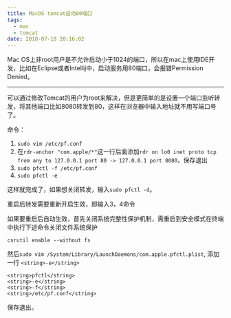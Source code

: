 ```yaml
---
title: MacOS tomcat启动80端口
tags:
  - mac
  - tomcat
date: 2018-07-18 20:16:02
---
```

Mac OS上非root用户是不允许启动小于1024的端口，所以在mac上使用IDE开发，比如在Eclipse或者Intellij中，启动服务用80端口，会报错Permission Denied。

<!--more-->

---

可以通过修改Tomcat的用户为root来解决，但是更简单的是设置一个端口监听转发，将其他端口比如8080转发到80，这样在浏览器中输入地址就不用写端口号了。

命令：
1. `sudo vim /etc/pf.conf`
2. 在`rdr-anchor "com.apple/*"`这一行后面添加`rdr on lo0 inet proto tcp from any to 127.0.0.1 port 80 -> 127.0.0.1 port 8080`，保存退出
3. `sudo pfctl -f /etc/pf.conf`
4. `sudo pfctl -e`

这样就完成了，如果想关闭转发，输入`sudo pfctl -d`。

重启后转发需要重新开启生效，即输入3，4命令

如果要重启后自动生效，首先关闭系统完整性保护机制，需重启到安全模式在终端中执行下述命令关闭文件系统保护
```
csrutil enable --without fs
```

然后`sudo vim /System/Library/LaunchDaemons/com.apple.pfctl.plist`, 添加一行 `<string>-e</string>`
```
<string>pfctl</string>
<string>-e</string>
<string>-f</string>
<string>/etc/pf.conf</string>
```
保存退出。


